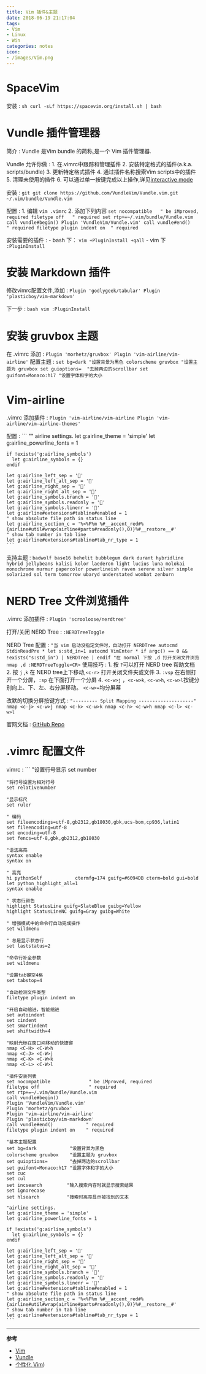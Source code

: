 ```yaml
---
title: Vim 插件&主题
date: 2018-06-19 21:17:04
tags:
- Vim
- Linux
- Win
categories: notes
icon:
- /images/Vim.png
---
```

# SpaceVim
安装
:   ```sh
    curl -sLf https://spacevim.org/install.sh | bash
    ```
# Vundle 插件管理器
简介
:   Vundle 是Vim bundle 的简称,是一个 Vim 插件管理器.

Vundle 允许你做
:   1. 在.vimrc中跟踪和管理插件
    2. 安装特定格式的插件(a.k.a. scripts/bundle)
    3. 更新特定格式插件
    4. 通过插件名称搜索Vim scripts中的插件
    5. 清理未使用的插件
    6. 可以通过单一按键完成以上操作,详见[interactive mode](https://github.com/VundleVim/Vundle.vim/blob/v0.10.2/doc/vundle.txt#L319-L360)

安装
:   ```git
    git clone https://github.com/VundleVim/Vundle.vim.git ~/.vim/bundle/Vundle.vim
    ```

配置
:   1. 编辑
    ```
    vim .vimrc
    ```
    2. 添加下列内容
    ```
    set nocompatible   " be iMproved, required
    filetype off   " required
    set rtp+=~/.vim/bundle/Vundle.vim
    call vundle#begin()
    Plugin 'VundleVim/Vundle.vim'
    call vundle#end()   " required
    filetype plugin indent on  " required
    ```

安装需要的插件
:  - bash 下：
    ```
    vim +PluginInstall +qall
    ```
    - vim 下
    ```
    :PluginInstall
    ```

# 安装 Markdown 插件
修改vimrc配置文件,添加
:   ```
    Plugin 'godlygeek/tabular'
    Plugin 'plasticboy/vim-markdown'
    ```

下一步
:   ```bash
    vim
    :PluginInstall
    ```
# 安装 gruvbox 主题
在 .vimrc 添加
:	```
    Plugin 'morhetz/gruvbox'
    Plugin 'vim-airline/vim-airline'
	```
配置主题
:	```
    set bg=dark "设置背景为黑色
    colorscheme gruvbox "设置主题为 gruvbox
    set guioptions=  "去掉两边的scrollbar
    set guifont=Monaco:h17 "设置字体和字的大小
    ```
# Vim-airline
.vimrc 添加插件
:	```
    Plugin 'vim-airline/vim-airline
    Plugin 'vim-airline/vim-airline-themes'
    ```

配置
:	```
    "" airline settings.
    let g:airline_theme = 'simple'
    let g:airline_powerline_fonts = 1

    if !exists('g:airline_symbols')
      let g:airline_symbols = {}
    endif

    let g:airline_left_sep = ''
    let g:airline_left_alt_sep = ''
    let g:airline_right_sep = ''
    let g:airline_right_alt_sep = ''
    let g:airline_symbols.branch = ''
    let g:airline_symbols.readonly = ''
    let g:airline_symbols.linenr = ''
    let g:airline#extensions#tabline#enabled = 1
    " show absolute file path in status line
    let g:airline_section_c = '%<%F%m %#__accent_red#%{airline#util#wrap(airline#parts#readonly(),0)}%#__restore__#'
    " show tab number in tab line
    let g:airline#extensions#tabline#tab_nr_type = 1
	```

支持主题
:	```
    badwolf
    base16
    behelit
    bubblegum
    dark
    durant
    hybridline
    hybrid
    jellybeans
    kalisi
    kolor
    laederon
    light
    lucius
    luna
    molokai
    monochrome
    murmur
    papercolor
    powerlineish
    raven
    serene
    silver
    simple
    solarized
    sol
    term
    tomorrow
    ubaryd
    understated
    wombat
    zenburn
	```

# NERD Tree 文件浏览插件
.vimrc 添加插件
:	```
    Plugin 'scrooloose/nerdtree'
	```

打开/关闭 NERD Tree
:	```
    :NERDTreeToggle
	```

NERD Tree 配置
:	```
    "当 vim 启动没指定文件时，自动打开 NERDTree
    autocmd StdinReadPre * let s:std_in=1
    autocmd VimEnter * if argc() == 0 && !exists("s:std_in") | NERDTree | endif
    "在 normal 下按 ,d 打开关闭文件浏览
    nmap ,d :NERDTreeToggle<CR>
    ```
使用技巧
:	1. 按 `?`可以打开 NERD tree 帮助文档
	2. 按 `j` ,`k` 在 NERD tree上下移动,`<c-r>` 打开关闭文件夹或文件
	3. `:vsp` 在右侧打开一个分屏，`:sp` 在下面打开一个分屏
	4. `<c-w>j` ，`<c-w>k`, `<c-w>h`, `<c-w>l`按键分别向上、下、左、右分屏移动。 `<c-w>=`均分屏幕

改默的切换分屏按键方式
:	```
    "--------- Split Mapping --------------------"
    nmap <c-j> <c-w>j
    nmap <c-k> <c-w>k
    nmap <c-h> <c-w>h
    nmap <c-l> <c-w>l
    ```

官网文档
:	[GitHub Repo](https://github.com/scrooloose/nerdtree)

# .vimrc 配置文件
vimrc
:   ```
    "设置行号显示
    set number

    "将行号设置为相对行号
    set relativenumber

    "显示标尺
    set ruler

    " 编码
    set fileencodings=utf-8,gb2312,gb18030,gbk,ucs-bom,cp936,latin1
    set fileencoding=utf-8
    set encoding=utf-8
    set fencs=utf-8,gbk,gb2312,gb18030

    "语法高亮
    syntax enable
    syntax on

    " 高亮
    hi pythonSelf            ctermfg=174 guifg=#6094DB cterm=bold gui=bold
    let python_highlight_all=1
    syntax enable

    " 状态行颜色
    highlight StatusLine guifg=SlateBlue guibg=Yellow
    highlight StatusLineNC guifg=Gray guibg=White

    " 增强模式中的命令行自动完成操作
    set wildmenu

    " 总是显示状态行
    set laststatus=2

    "命令行补全参数
    set wildmenu

    "设置tab键空4格
    set tabstop=4

    "自动检测文件类型
    filetype plugin indent on

    "开启自动缩进，智能缩进
    set autoindent
    set cindent
    set smartindent
    set shiftwidth=4

    "映射光标在窗口间移动的快捷键
    nmap <C-H> <C-W>h
    nmap <C-J> <C-W>j
    nmap <C-K> <C-W>k
    nmap <C-L> <C-W>l

    "插件安装列表
    set nocompatible              " be iMproved, required
    filetype off                  " required
    set rtp+=~/.vim/bundle/Vundle.vim
    call vundle#begin()
    Plugin 'VundleVim/Vundle.vim'
    Plugin 'morhetz/gruvbox'
    Plugin 'vim-airline/vim-airline'
    Plugin 'plasticboy/vim-markdown'
    call vundle#end()            " required
    filetype plugin indent on    " required

    "基本主题配置
    set bg=dark    		   "设置背景为黑色
    colorscheme gruvbox    "设置主题为 gruvbox
    set guioptions=        "去掉两边的scrollbar
    set guifont=Monaco:h17 "设置字体和字的大小
    set cuc
    set cul
    set incsearch		  "输入搜索内容时就显示搜索结果
    set ignorecase
    set hlsearch		  "搜索时高亮显示被找到的文本

    "airline settings.
    let g:airline_theme = 'simple'
    let g:airline_powerline_fonts = 1

    if !exists('g:airline_symbols')
      let g:airline_symbols = {}
    endif

    let g:airline_left_sep = ''
    let g:airline_left_alt_sep = ''
    let g:airline_right_sep = ''
    let g:airline_right_alt_sep = ''
    let g:airline_symbols.branch = ''
    let g:airline_symbols.readonly = ''
    let g:airline_symbols.linenr = ''
    let g:airline#extensions#tabline#enabled = 1
    " show absolute file path in status line
    let g:airline_section_c = '%<%F%m %#__accent_red#%{airline#util#wrap(airline#parts#readonly(),0)}%#__restore__#'
    " show tab number in tab line
    let g:airline#extensions#tabline#tab_nr_type = 1
    ```
---
**参考**
- [Vim](https://blog.csdn.net/zhangpower1993/article/details/52184581)
- [Vundle](https://github.com/VundleVim/Vundle.vim)
- [个性化 Vim](https://blog.csdn.net/u013950658/article/details/78211783))
